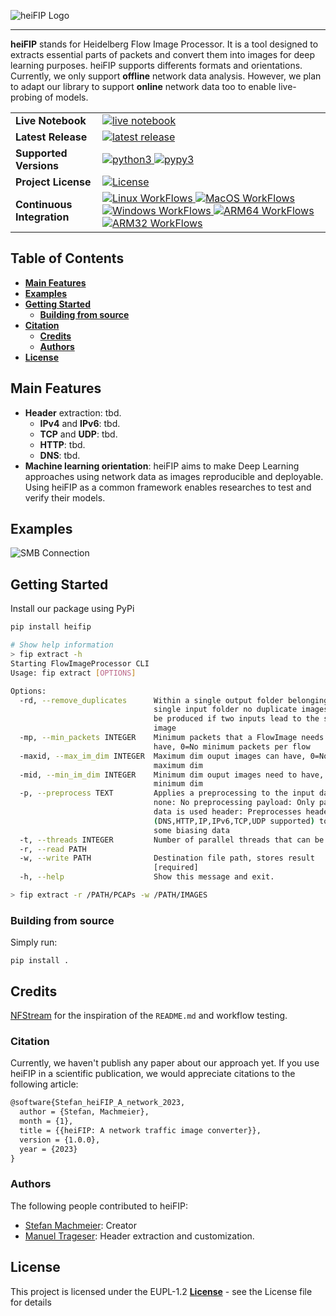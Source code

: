 ![heiFIP Logo](https://raw.githubusercontent.com/stefanDeveloper/heiFIP/main/assets/heiFIP_logo.png?raw=true)


--------------------------------------------------------------------------------

**heiFIP** stands for Heidelberg Flow Image Processor.
It is a tool designed to extracts essential parts of packets and convert them into images for deep learning purposes.
heiFIP supports differents formats and orientations.
Currently, we only support **offline** network data analysis.
However, we plan to adapt our library to support **online** network data too to enable live-probing of models.

<table>
<tr>
  <td><b>Live Notebook</b></td>
  <td>
    <a href="https://mybinder.org/v2/gh/heifip/heifip-tutorials/main?filepath=demo_notebook.ipynb">
    <img src="https://img.shields.io/badge/notebook-launch-blue?logo=jupyter&style=for-the-badge" alt="live notebook" />
    </a>
  </td>
</tr>
<tr>
  <td><b>Latest Release</b></td>
  <td>
    <a href="https://pypi.python.org/pypi/heifip">
    <img src="https://img.shields.io/pypi/v/heifip.svg?logo=pypi&style=for-the-badge" alt="latest release" />
    </a>
  </td>
</tr>

<tr>
  <td><b>Supported Versions</b></td>
  <td>
    <a href="https://pypi.org/project/heifip/">
    <img src="https://img.shields.io/pypi/pyversions/heifip?logo=python&style=for-the-badge" alt="python3" />
    </a>
    <a href="https://pypi.org/project/heifip/">
    <img src="https://img.shields.io/badge/pypy-3.7%20%7C%203.8%20%7C%203.9-blue?logo=pypy&style=for-the-badge" alt="pypy3" />
    </a>
  </td>
</tr>
<tr>
  <td><b>Project License</b></td>
  <td>
    <a href="https://github.com/stefanDeveloper/heifip/blob/main/LICENSE">
    <img src="https://img.shields.io/pypi/l/heifip?logo=gnu&style=for-the-badge&color=blue" alt="License" />
    </a>
  </td>
</tr>
<tr>
  <td><b>Continuous Integration</b></td>
  <td>
    <a href="https://github.com/stefanDeveloper/heifip/actions/workflows/build_test_linux.yml">
    <img src="https://img.shields.io/github/actions/workflow/status/stefanDeveloper/heifip/build_test_linux.yml?branch=main&logo=linux&style=for-the-badge&label=linux" alt="Linux WorkFlows" />
    </a>
    <a href="https://github.com/stefanDeveloper/heifip/actions/workflows/build_test_macos.yml">
    <img src="https://img.shields.io/github/actions/workflow/status/stefanDeveloper/heifip/build_test_macos.yml?branch=main&logo=apple&style=for-the-badge&label=macos" alt="MacOS WorkFlows" />
    </a>
    <a href="https://github.com/stefanDeveloper/heifip/actions/workflows/build_test_windows.yml">
    <img src="https://img.shields.io/github/actions/workflow/status/stefanDeveloper/heifip/build_test_windows.yml?branch=main&logo=windows&style=for-the-badge&label=windows" alt="Windows WorkFlows" />
    </a>
    <a href="https://github.com/stefanDeveloper/heifip/actions/workflows/build_test_aarch64.yml">
    <img src="https://img.shields.io/github/actions/workflow/status/stefanDeveloper/heifip/build_test_aarch64.yml?branch=main&logo=arm&style=for-the-badge&label=arm64" alt="ARM64 WorkFlows" />
    </a>
    <a href="https://github.com/stefanDeveloper/heifip/actions/workflows/build_test_armhf.yml">
    <img src="https://img.shields.io/github/actions/workflow/status/stefanDeveloper/heifip/build_test_armhf.yml?branch=main&logo=arm&style=for-the-badge&label=arm32" alt="ARM32 WorkFlows" />
    </a>
  </td>
</tr>
</table>

## Table of Contents

- [**Main Features**](#main-features)
- [**Examples**](#examples)
- [**Getting Started**](#getting-started)
  - [**Building from source**](#building-from-source)
- [**Citation**](#citation)
  - [**Credits**](#credits)
  - [**Authors**](#authors)
- [**License**](#license)

## Main Features

- **Header** extraction: tbd.
  - **IPv4** and **IPv6**: tbd.
  - **TCP** and **UDP**: tbd.
  - **HTTP**: tbd.
  - **DNS**: tbd.
- **Machine learning orientation**: heiFIP aims to make Deep Learning approaches using network data as images reproducible and deployable. Using heiFIP as a common framework enables researches to test and verify their models. 

## Examples

![SMB Connection](https://raw.githubusercontent.com/stefanDeveloper/heiFIP/main/examples/SMB.png?raw=true)

## Getting Started

Install our package using PyPi

```sh
pip install heifip
```

```sh
# Show help information
> fip extract -h
Starting FlowImageProcessor CLI
Usage: fip extract [OPTIONS]

Options:
  -rd, --remove_duplicates      Within a single output folder belonging to a
                                single input folder no duplicate images will
                                be produced if two inputs lead to the same
                                image
  -mp, --min_packets INTEGER    Minimum packets that a FlowImage needs to
                                have, 0=No minimum packets per flow
  -maxid, --max_im_dim INTEGER  Maximum dim ouput images can have, 0=No
                                maximum dim
  -mid, --min_im_dim INTEGER    Minimum dim ouput images need to have, 0=No
                                minimum dim
  -p, --preprocess TEXT         Applies a preprocessing to the input data:
                                none: No preprocessing payload: Only payload
                                data is used header: Preprocesses headers
                                (DNS,HTTP,IP,IPv6,TCP,UDP supported) to remove
                                some biasing data
  -t, --threads INTEGER         Number of parallel threads that can be used
  -r, --read PATH
  -w, --write PATH              Destination file path, stores result
                                [required]
  -h, --help                    Show this message and exit.

> fip extract -r /PATH/PCAPs -w /PATH/IMAGES
```

### Building from source

Simply run:

```
pip install .
```

## Credits

[NFStream](https://github.com/nfstream/nfstream) for the inspiration of the `README.md` and workflow testing.

### Citation

Currently, we haven't publish any paper about our approach yet.
If you use heiFIP in a scientific publication, we would appreciate citations to the following article:

```latex
@software{Stefan_heiFIP_A_network_2023,
  author = {Stefan, Machmeier},
  month = {1},
  title = {{heiFIP: A network traffic image converter}},
  version = {1.0.0},
  year = {2023}
}
```

### Authors

The following people contributed to heiFIP:

- [Stefan Machmeier](https://github.com/stefanDeveloper): Creator
- [Manuel Trageser](https://github.com/maxi99manuel99): Header extraction and customization.

## License

This project is licensed under the  EUPL-1.2 [**License**](license) - see the License file for details

[license]: https://github.com/stefanDeveloper/heiFIP/blob/main/LICENSE